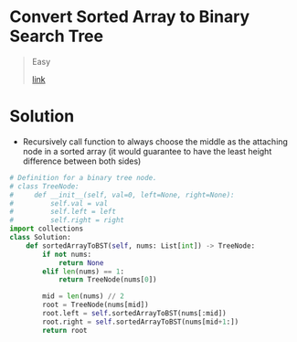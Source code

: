 # Convert Sorted Array to Binary Search Tree

> Easy
>
> [link](https://leetcode.com/problems/convert-sorted-array-to-binary-search-tree/)

# Solution

- Recursively call function to always choose the middle as the attaching node in a sorted array (it would guarantee to have the least height difference between both sides)

```python
# Definition for a binary tree node.
# class TreeNode:
#     def __init__(self, val=0, left=None, right=None):
#         self.val = val
#         self.left = left
#         self.right = right
import collections
class Solution:
    def sortedArrayToBST(self, nums: List[int]) -> TreeNode:
        if not nums:
            return None
        elif len(nums) == 1:
            return TreeNode(nums[0])

        mid = len(nums) // 2
        root = TreeNode(nums[mid])
        root.left = self.sortedArrayToBST(nums[:mid])
        root.right = self.sortedArrayToBST(nums[mid+1:])
        return root

```
